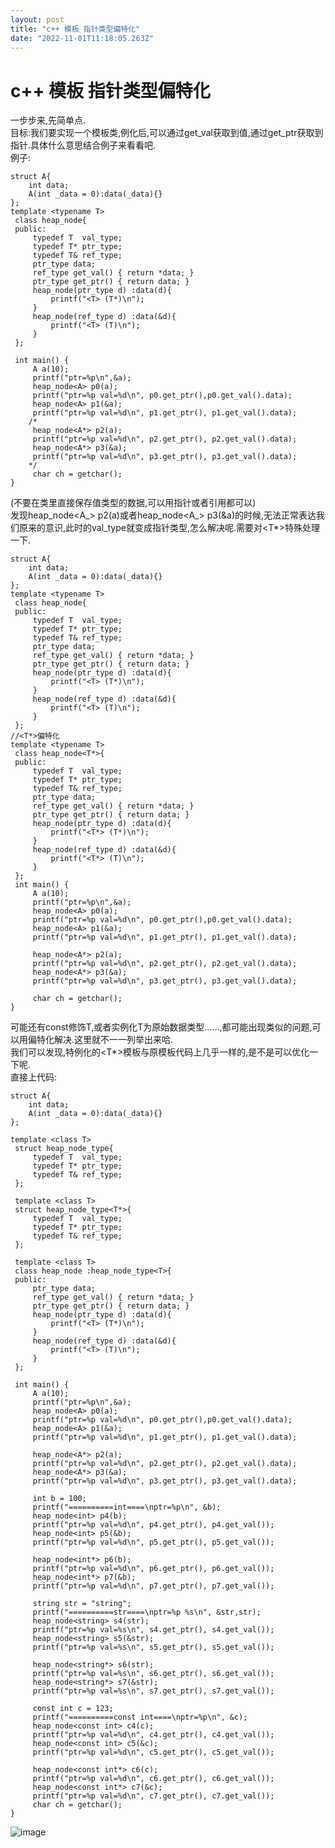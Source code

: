 ```yaml
---
layout: post
title: "c++ 模板 指针类型偏特化"
date: "2022-11-01T11:18:05.263Z"
---
```

c++ 模板 指针类型偏特化
==============

一步步来,先简单点.  
目标:我们要实现一个模板类,例化后,可以通过get\_val获取到值,通过get\_ptr获取到指针.具体什么意思结合例子来看看吧.  
例子:

    struct A{
        int data;
        A(int _data = 0):data(_data){}
    };
    template <typename T>
     class heap_node{
     public:
     	 typedef T  val_type;
    	 typedef T* ptr_type;
    	 typedef T& ref_type;
    	 ptr_type data;
    	 ref_type get_val() { return *data; }
    	 ptr_type get_ptr() { return data; }
    	 heap_node(ptr_type d) :data(d){
    		 printf("<T> (T*)\n");
    	 }
    	 heap_node(ref_type d) :data(&d){
    		 printf("<T> (T)\n");
    	 }
     };
    
     int main() {
    	 A a(10);
    	 printf("ptr=%p\n",&a);
    	 heap_node<A> p0(a);
    	 printf("ptr=%p val=%d\n", p0.get_ptr(),p0.get_val().data);
    	 heap_node<A> p1(&a);
    	 printf("ptr=%p val=%d\n", p1.get_ptr(), p1.get_val().data);
    	/*
    	 heap_node<A*> p2(a);
    	 printf("ptr=%p val=%d\n", p2.get_ptr(), p2.get_val().data);
    	 heap_node<A*> p3(&a);
    	 printf("ptr=%p val=%d\n", p3.get_ptr(), p3.get_val().data);
    	*/
         char ch = getchar();
    }
     
    

(不要在类里直接保存值类型的数据,可以用指针或者引用都可以)  
发现heap\_node<A_\> p2(a)或者heap\_node<A_\> p3(&a)的时候,无法正常表达我们原来的意识,此时的val\_type就变成指针类型,怎么解决呢.需要对<T\*>特殊处理一下.

    struct A{
        int data;
        A(int _data = 0):data(_data){}
    };
    template <typename T>
     class heap_node{
     public:
     	 typedef T  val_type;
    	 typedef T* ptr_type;
    	 typedef T& ref_type;
    	 ptr_type data;
    	 ref_type get_val() { return *data; }
    	 ptr_type get_ptr() { return data; }
    	 heap_node(ptr_type d) :data(d){
    		 printf("<T> (T*)\n");
    	 }
    	 heap_node(ref_type d) :data(&d){
    		 printf("<T> (T)\n");
    	 }
     };
    //<T*>偏特化
    template <typename T>
     class heap_node<T*>{
     public:
     	 typedef T  val_type;
    	 typedef T* ptr_type;
    	 typedef T& ref_type;
    	 ptr_type data;
    	 ref_type get_val() { return *data; }
    	 ptr_type get_ptr() { return data; }
    	 heap_node(ptr_type d) :data(d){
    		 printf("<T*> (T*)\n");
    	 }
    	 heap_node(ref_type d) :data(&d){
    		 printf("<T*> (T)\n");
    	 }
     };
     int main() {
    	 A a(10);
    	 printf("ptr=%p\n",&a);
    	 heap_node<A> p0(a);
    	 printf("ptr=%p val=%d\n", p0.get_ptr(),p0.get_val().data);
    	 heap_node<A> p1(&a);
    	 printf("ptr=%p val=%d\n", p1.get_ptr(), p1.get_val().data);
    	
    	 heap_node<A*> p2(a);
    	 printf("ptr=%p val=%d\n", p2.get_ptr(), p2.get_val().data);
    	 heap_node<A*> p3(&a);
    	 printf("ptr=%p val=%d\n", p3.get_ptr(), p3.get_val().data);
    	
         char ch = getchar();
    }
    

可能还有const修饰T,或者实例化T为原始数据类型......,都可能出现类似的问题,可以用偏特化解决.这里就不一一列举出来哈.  
我们可以发现,特例化的<T\*>模板与原模板代码上几乎一样的,是不是可以优化一下呢.  
直接上代码:

    struct A{
        int data;
        A(int _data = 0):data(_data){}
    };
    
    template <class T>
     struct heap_node_type{
    	 typedef T  val_type;
    	 typedef T* ptr_type;
    	 typedef T& ref_type;
     };
    
     template <class T>
     struct heap_node_type<T*>{
    	 typedef T  val_type;
    	 typedef T* ptr_type;
    	 typedef T& ref_type;
     };
    
     template <class T>
     class heap_node :heap_node_type<T>{
     public:
    	 ptr_type data;
    	 ref_type get_val() { return *data; }
    	 ptr_type get_ptr() { return data; }
    	 heap_node(ptr_type d) :data(d){
    		 printf("<T> (T*)\n");
    	 }
    	 heap_node(ref_type d) :data(&d){
    		 printf("<T> (T)\n");
    	 }
     };
     
     int main() {
    	 A a(10);
    	 printf("ptr=%p\n",&a);
    	 heap_node<A> p0(a);
    	 printf("ptr=%p val=%d\n", p0.get_ptr(),p0.get_val().data);
    	 heap_node<A> p1(&a);
    	 printf("ptr=%p val=%d\n", p1.get_ptr(), p1.get_val().data);
    
    	 heap_node<A*> p2(a);
    	 printf("ptr=%p val=%d\n", p2.get_ptr(), p2.get_val().data);
    	 heap_node<A*> p3(&a);
    	 printf("ptr=%p val=%d\n", p3.get_ptr(), p3.get_val().data);
    
    	 int b = 100;
    	 printf("==========int====\nptr=%p\n", &b);
    	 heap_node<int> p4(b);
    	 printf("ptr=%p val=%d\n", p4.get_ptr(), p4.get_val());
    	 heap_node<int> p5(&b);
    	 printf("ptr=%p val=%d\n", p5.get_ptr(), p5.get_val());
    
    	 heap_node<int*> p6(b);
    	 printf("ptr=%p val=%d\n", p6.get_ptr(), p6.get_val());
    	 heap_node<int*> p7(&b);
    	 printf("ptr=%p val=%d\n", p7.get_ptr(), p7.get_val());
    
    	 string str = "string";
    	 printf("==========str====\nptr=%p %s\n", &str,str);
    	 heap_node<string> s4(str);
    	 printf("ptr=%p val=%s\n", s4.get_ptr(), s4.get_val());
    	 heap_node<string> s5(&str);
    	 printf("ptr=%p val=%s\n", s5.get_ptr(), s5.get_val());
    
    	 heap_node<string*> s6(str);
    	 printf("ptr=%p val=%s\n", s6.get_ptr(), s6.get_val());
    	 heap_node<string*> s7(&str);
    	 printf("ptr=%p val=%s\n", s7.get_ptr(), s7.get_val());
    
    	 const int c = 123;
    	 printf("==========const int====\nptr=%p\n", &c);
    	 heap_node<const int> c4(c);
    	 printf("ptr=%p val=%d\n", c4.get_ptr(), c4.get_val());
    	 heap_node<const int> c5(&c);
    	 printf("ptr=%p val=%d\n", c5.get_ptr(), c5.get_val());
    
    	 heap_node<const int*> c6(c);
    	 printf("ptr=%p val=%d\n", c6.get_ptr(), c6.get_val());
    	 heap_node<const int*> c7(&c);
    	 printf("ptr=%p val=%d\n", c7.get_ptr(), c7.get_val());
         char ch = getchar();
    }
    

![image](https://img2022.cnblogs.com/blog/1225115/202211/1225115-20221101155711245-643531908.png)